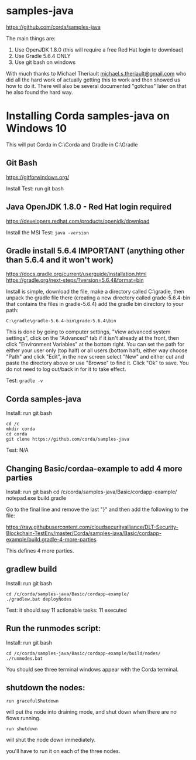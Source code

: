 # samples-java

https://github.com/corda/samples-java

The main things are:

1. Use OpenJDK 1.8.0 (this will require a free Red Hat login to download)
2. Use Gradle 5.6.4 ONLY
3. Use git bash on windows

With much thanks to Michael Theriault <michael.s.theriault@gmail.com> who did all the hard work of actually getting this to work and then showed us how to do it. There will also be several documented "gotchas" later on that he also found the hard way.

# Installing Corda samples-java on Windows 10

This will put Corda in C:\Corda and Gradle in C:\Gradle

## Git Bash
https://gitforwindows.org/

Install
Test: run git bash

## Java OpenJDK 1.8.0 - Red Hat login required

https://developers.redhat.com/products/openjdk/download

Install the MSI
Test: ```java -version```

## Gradle install 5.6.4 IMPORTANT (anything other than 5.6.4 and it won't work)

https://docs.gradle.org/current/userguide/installation.html
https://gradle.org/next-steps/?version=5.6.4&format=bin

Install is simple, download the file, make a directory called C:\gradle\, then unpack the gradle file there (creating a new directory called grade-5.6.4-bin that contains the files in gradle-5.6.4) add the gradle bin directory to your path:

```
C:\gradle\gradle-5.6.4-bin\grade-5.6.4\bin
```

This is done by going to computer settings, "View advanced system settings", click on the "Advanced" tab if it isn't already at the front, then click "Environment Variables" at the bottom right. You can set the path for either your user only (top half) or all users (bottom half), either way choose "Path" and click "Edit", in the new screen select "New" and either cut and paste the directory above or use "Browse" to find it. Click "Ok" to save. You do not need to log out/back in for it to take effect.

Test: ```gradle -v```


## Corda samples-java

Install:
run git bash

```
cd /c
mkdir corda
cd corda
git clone https://github.com/corda/samples-java
```
Test: N/A

## Changing Basic/cordaa-example to add 4 more parties

Install:
run git bash
cd /c/corda/samples-java/Basic/cordapp-example/
notepad.exe build.gradle

Go to the final line and remove the last "}" and then add the following to the file:

https://raw.githubusercontent.com/cloudsecurityalliance/DLT-Security-Blockchain-TestEnv/master/Corda/samples-java/Basic/cordapp-example/build.gradle-4-more-parties

This defines 4 more parties.

## gradlew build

Install:
run git bash  

```
cd /c/corda/samples-java/Basic/cordapp-example/  
./gradlew.bat deployNodes
```

Test: it should say 11 actionable tasks: 11 executed

## Run the runmodes script:

Install:
run git bash

```
cd /c/corda/samples-java/Basic/cordapp-example/build/nodes/
./runmodes.bat
```

You should see three terminal windows appear with the Corda terminal.


## shutdown the nodes:
```
run gracefulShutdown
```
will put the node into draining mode, and shut down when there are no flows running.

```
run shutdown
```
will shut the node down immediately.

you'll have to run it on each of the three nodes.
